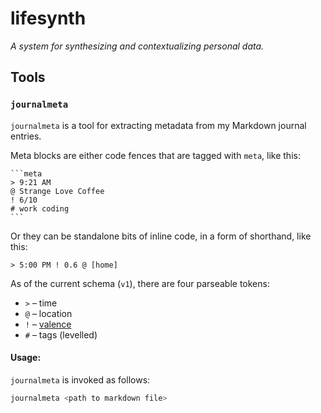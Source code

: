 # lifesynth

_A system for synthesizing and contextualizing personal data._

## Tools

### `journalmeta`

`journalmeta` is a tool for extracting metadata from my Markdown journal
entries.

Meta blocks are either code fences that are tagged with `meta`, like this:

    ```meta
    > 9:21 AM
    @ Strange Love Coffee
    ! 6/10
    # work coding
    ```

Or they can be standalone bits of inline code, in a form of shorthand, like
this:

`> 5:00 PM ! 0.6 @ [home]`

As of the current schema (`v1`), there are four parseable tokens:

- `>` – time
- `@` – location
- `!` – [valence](<https://en.wikipedia.org/wiki/Valence_(psychology)>)
- `#` – tags (levelled)

#### Usage:

`journalmeta` is invoked as follows:

```bash
journalmeta <path to markdown file>
```
